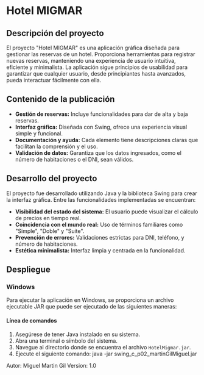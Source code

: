 # Hotel MIGMAR

## Descripción del proyecto
El proyecto "Hotel MIGMAR" es una aplicación gráfica diseñada para gestionar las reservas de un hotel. 
Proporciona herramientas para registrar nuevas reservas, manteniendo una experiencia de usuario intuitiva, eficiente y minimalista.
La aplicación sigue principios de usabilidad para garantizar que cualquier usuario, desde principiantes hasta avanzados, pueda interactuar fácilmente con ella.

## Contenido de la publicación
- **Gestión de reservas:** Incluye funcionalidades para dar de alta y baja reservas.
- **Interfaz gráfica:** Diseñada con Swing, ofrece una experiencia visual simple y funcional.
- **Documentación y ayuda:** Cada elemento tiene descripciones claras que facilitan la comprensión y el uso.
- **Validación de datos:** Garantiza que los datos ingresados, como el número de habitaciones o el DNI, sean válidos.

## Desarrollo del proyecto
El proyecto fue desarrollado utilizando Java y la biblioteca Swing para crear la interfaz gráfica. Entre las funcionalidades implementadas se encuentran:
- **Visibilidad del estado del sistema:** El usuario puede visualizar el cálculo de precios en tiempo real.
- **Coincidencia con el mundo real:** Uso de términos familiares como "Simple", "Doble" y "Suite".
- **Prevención de errores:** Validaciones estrictas para DNI, teléfono, y número de habitaciones.
- **Estética minimalista:** Interfaz limpia y centrada en la funcionalidad.

## Despliegue
### Windows
Para ejecutar la aplicación en Windows, se proporciona un archivo ejecutable JAR que puede ser ejecutado de las siguientes maneras:

#### Línea de comandos
1. Asegúrese de tener Java instalado en su sistema.
2. Abra una terminal o símbolo del sistema.
3. Navegue al directorio donde se encuentra el archivo `HotelMigmar.jar`.
4. Ejecute el siguiente comando:
   java -jar swing_c_p02_martinGilMiguel.jar

Autor: Miguel Martin Gil
Version: 1.0
